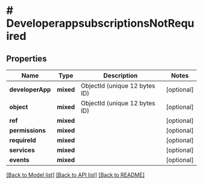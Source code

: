 # # DeveloperappsubscriptionsNotRequired

## Properties

Name | Type | Description | Notes
------------ | ------------- | ------------- | -------------
**developerApp** | **mixed** | ObjectId (unique 12 bytes ID) | [optional]
**object** | **mixed** | ObjectId (unique 12 bytes ID) | [optional]
**ref** | **mixed** |  | [optional]
**permissions** | **mixed** |  | [optional]
**requireId** | **mixed** |  | [optional]
**services** | **mixed** |  | [optional]
**events** | **mixed** |  | [optional]

[[Back to Model list]](../../README.md#models) [[Back to API list]](../../README.md#endpoints) [[Back to README]](../../README.md)
